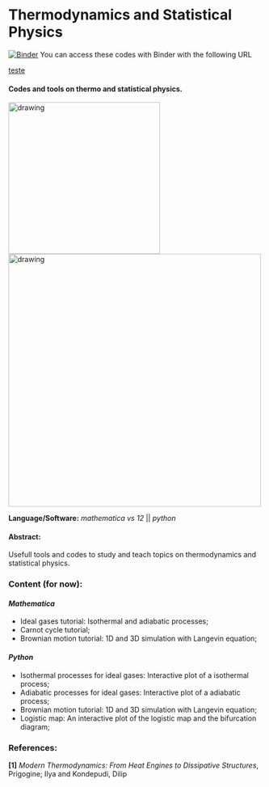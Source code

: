 # Thermodynamics and Statistical Physics
[![Binder](https://mybinder.org/badge_logo.svg)](https://mybinder.org/v2/gh/AndreHAM/Thermodynamics-and-Statistical-Physics/master)
You can access these codes with Binder with the following URL

[teste](https://www.google.com "Google's Homepage")

#### Codes and tools on thermo and statistical physics.

<img src="https://user-images.githubusercontent.com/66641409/85235963-f0661900-b3ef-11ea-8818-f15b79730547.png" alt="drawing" width="300"/> <img src="https://user-images.githubusercontent.com/66641409/85236143-80f12900-b3f1-11ea-8e2e-d97405ca9cb6.png" alt="drawing" width="500"/>

**Language/Software:** *mathematica vs 12* || *python*

#### Abstract:
Usefull tools and codes to study and teach topics on thermodynamics and statistical physics.

### Content (for now):

#### *Mathematica*
- Ideal gases tutorial: Isothermal and adiabatic processes;
- Carnot cycle tutorial;
- Brownian motion tutorial: 1D and 3D simulation with Langevin equation;

#### *Python*

- Isothermal processes for ideal gases: Interactive plot of a isothermal process;
- Adiabatic processes for ideal gases: Interactive plot of a adiabatic process;
- Brownian motion tutorial: 1D and 3D simulation with Langevin equation;
- Logistic map: An interactive plot of the logistic map and the bifurcation diagram;


### References: 

**[1]** *Modern Thermodynamics: From Heat Engines to Dissipative Structures*, Prigogine; Ilya and Kondepudi, Dilip

